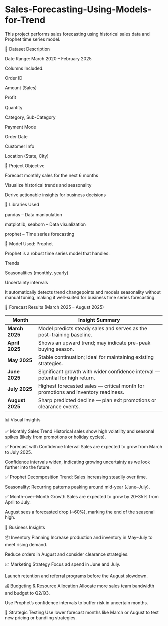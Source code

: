 # Sales-Forecasting-Using-Models-for-Trend

This project performs sales forecasting using historical sales data and Prophet time series model.

📁 Dataset Description

Date Range: March 2020 – February 2025

Columns Included:

Order ID

Amount (Sales)

Profit

Quantity

Category, Sub-Category

Payment Mode

Order Date

Customer Info

Location (State, City)

🎯 Project Objective

Forecast monthly sales for the next 6 months

Visualize historical trends and seasonality

Derive actionable insights for business decisions

🧰 Libraries Used

pandas – Data manipulation

matplotlib, seaborn – Data visualization

prophet – Time series forecasting

🧠 Model Used: Prophet

Prophet is a robust time series model that handles:

Trends

Seasonalities (monthly, yearly)

Uncertainty intervals

It automatically detects trend changepoints and models seasonality without manual tuning, making it well-suited for business time series forecasting.

🔮 Forecast Results (March 2025 – August 2025)

| Month           | Insight Summary                                                                       |
| --------------- | ------------------------------------------------------------------------------------- |
| **March 2025**  | Model predicts steady sales and serves as the post-training baseline.                 |
| **April 2025**  | Shows an upward trend; may indicate pre-peak buying season.                           |
| **May 2025**    | Stable continuation; ideal for maintaining existing strategies.                       |
| **June 2025**   | Significant growth with wider confidence interval — potential for high return.        |
| **July 2025**   | Highest forecasted sales — critical month for promotions and inventory readiness.     |
| **August 2025** | Sharp predicted decline — plan exit promotions or clearance events.                   |

📊 Visual Insights

✅ Monthly Sales Trend
Historical sales show high volatility and seasonal spikes (likely from promotions or holiday cycles).

✅ Forecast with Confidence Interval
Sales are expected to grow from March to July 2025.

Confidence intervals widen, indicating growing uncertainty as we look further into the future.

✅ Prophet Decomposition
Trend: Sales increasing steadily over time.

Seasonality: Recurring patterns peaking around mid-year (June–July).

✅ Month-over-Month Growth
Sales are expected to grow by 20–35% from April to July.

August sees a forecasted drop (~60%), marking the end of the seasonal high.

📌 Business Insights

📦 Inventory Planning
Increase production and inventory in May–July to meet rising demand.

Reduce orders in August and consider clearance strategies.

📈 Marketing Strategy
Focus ad spend in June and July.

Launch retention and referral programs before the August slowdown.

💰 Budgeting & Resource Allocation
Allocate more sales team bandwidth and budget to Q2/Q3.

Use Prophet’s confidence intervals to buffer risk in uncertain months.

🧪 Strategic Testing
Use lower forecast months like March or August to test new pricing or bundling strategies.



